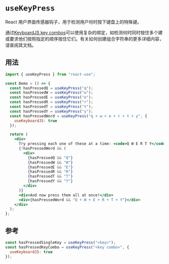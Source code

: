 # `useKeyPress`

React 用户界面传感器钩子，用于检测用户何时按下键盘上的特殊键。

通过[KeyboardJS key combos](https://github.com/RobertWHurst/KeyboardJS)可以使用复杂的绑定，如检测何时同时按住多个建或要求他们按照指定的顺序按住它们。有关如何创建组合字符串的更多详细内容，请查阅其文档。

## 用法

```jsx
import { useKeyPress } from "react-use";

const Demo = () => {
  const hasPressedQ = useKeyPress("q");
  const hasPressedW = useKeyPress("w");
  const hasPressedE = useKeyPress("e");
  const hasPressedR = useKeyPress("r");
  const hasPressedT = useKeyPress("t");
  const hasPressedY = useKeyPress("y");
  const hasPressedWord = useKeyPress("q + w + e + r + t + y", {
    useKeyboardJS: true
  });

  return (
    <div>
      Try pressing each one of these at a time: <code>Q W E R T Y</code>
      {!hasPressedWord && (
        <div>
          {hasPressedQ && "Q"}
          {hasPressedW && "W"}
          {hasPressedE && "E"}
          {hasPressedR && "R"}
          {hasPressedT && "T"}
          {hasPressedY && "Y"}
        </div>
      )}
      <div>And now press them all at once!</div>
      <div>{hasPressedWord && "Q + W + E + R + T + Y"}</div>
    </div>
  );
};
```

## 参考

```js
const hasPressedSingleKey = useKeyPress("<key>");
const hasPressedKeyCombo = useKeyPress("<key combo>", {
  useKeyboardJS: true
});
```
